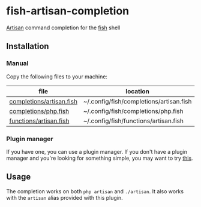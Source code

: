 fish-artisan-completion
=======================

[Artisan][artisan] command completion for the [fish][fish] shell

Installation
------------

### Manual

Copy the following files to your machine:

| file                                                 | location                                |
| ----                                                 | --------                                |
| [completions/artisan.fish](completions/artisan.fish) | ~/.config/fish/completions/artisan.fish |
| [completions/php.fish](completions/php.fish)         | ~/.config/fish/completions/php.fish     |
| [functions/artisan.fish](functions/artisan.fish)     | ~/.config/fish/functions/artisan.fish   |

### Plugin manager

If you have one, you can use a plugin manager. If you don't have a plugin
manager and you're looking for something simple, you may want to try
[this][universal-plugin-manager].

Usage
-----
The completion works on both `php artisan` and `./artisan`. It also works with
the `artisan` alias provided with this plugin.

[artisan]: https://laravel.com/docs/master/artisan
[fish]: https://fishshell.com
[universal-plugin-manager]: https://gist.github.com/adriaanzon/208e7651599d5234e51013b15f561a77
